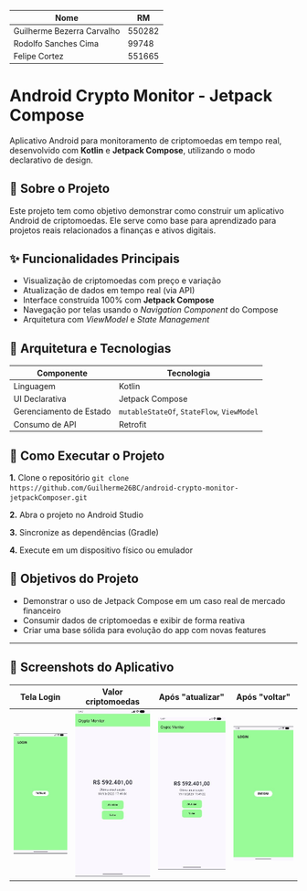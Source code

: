 |           Nome             |   RM   |
|----------------------------|--------|
| Guilherme Bezerra Carvalho | 550282 |
| Rodolfo Sanches Cima       | 99748  |
| Felipe Cortez              | 551665 |

# Android Crypto Monitor - Jetpack Compose

Aplicativo Android para monitoramento de criptomoedas em tempo real, desenvolvido com **Kotlin** e **Jetpack Compose**, utilizando o modo declarativo de design.


## 📌 Sobre o Projeto

Este projeto tem como objetivo demonstrar como construir um aplicativo Android de criptomoedas. Ele serve como base para aprendizado para projetos reais relacionados a finanças e ativos digitais.


## ✨ Funcionalidades Principais

- Visualização de criptomoedas com preço e variação
- Atualização de dados em tempo real (via API)
- Interface construída 100% com **Jetpack Compose**
- Navegação por telas usando o *Navigation Component* do Compose
- Arquitetura com *ViewModel* e *State Management*

## 🧱 Arquitetura e Tecnologias

| Componente             | Tecnologia                                |
|------------------------|-------------------------------------------|
| Linguagem              | Kotlin                                    |
| UI Declarativa         | Jetpack Compose                           |
| Gerenciamento de Estado| `mutableStateOf`, `StateFlow`, `ViewModel`|
| Consumo de API         | Retrofit                                  |

## 🚀 Como Executar o Projeto

**1.** Clone o repositório
`git clone https://github.com/Guilherme26BC/android-crypto-monitor-jetpackComposer.git`

**2.** Abra o projeto no Android Studio

**3.**  Sincronize as dependências (Gradle)

**4.** Execute em um dispositivo físico ou emulador

## 🎯 Objetivos do Projeto

- Demonstrar o uso de Jetpack Compose em um caso real de mercado financeiro
- Consumir dados de criptomoedas e exibir de forma reativa
- Criar uma base sólida para evolução do app com novas features

---

## 📱 Screenshots do Aplicativo

| Tela Login | Valor criptomoedas | Após "atualizar" | Após "voltar" |
|--------------|----------------------|-------------------|-------------|
| <img src="assets/screen1.jpeg" width="200"/> | <img src="assets/screen2.jpeg" width="200"/> | <img src="assets/screen3.jpeg" width="200"/> | <img src="assets/screen4.jpeg" width="200"/> |
